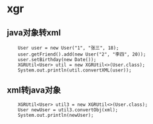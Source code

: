 # xgr
## java对象转xml
        User user = new User("1", "张三", 18);
        user.getFriend().add(new User("2", "李四", 20));
        user.setBirthday(new Date());
        XGRUtil<User> util = new XGRUtil<>(User.class);
        System.out.println(util.convertXML(user));
## xml转java对象
        XGRUtil<User> util3 = new XGRUtil<>(User.class);
        User newUser = util3.convertObj(xml);
        System.out.println(newUser);
